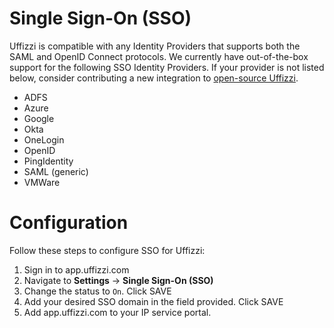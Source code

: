 # Single Sign-On (SSO)
Uffizzi is compatible with any Identity Providers that supports both the SAML and OpenID Connect protocols. We currently have out-of-the-box support for the following SSO Identity Providers. If your provider is not listed below, consider contributing a new integration to [open-source Uffizzi](https://github.com/UffizziCloud).

* ADFS  
* Azure  
* Google  
* Okta  
* OneLogin  
* OpenID  
* PingIdentity  
* SAML (generic)  
* VMWare  

# Configuration
Follow these steps to configure SSO for Uffizzi:  
1. Sign in to app.uffizzi.com  
2. Navigate to **Settings** -> **Single Sign-On (SSO)**  
3. Change the status to `On`. Click SAVE  
4. Add your desired SSO domain in the field provided. Click SAVE  
5. Add app.uffizzi.com to your IP service portal.

